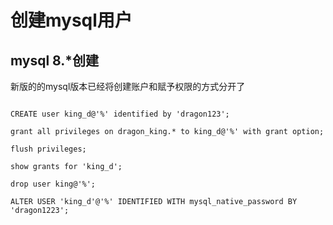 # 创建mysql用户



## mysql 8.*创建

新版的的mysql版本已经将创建账户和赋予权限的方式分开了

```

CREATE user king_d@'%' identified by 'dragon123';

grant all privileges on dragon_king.* to king_d@'%' with grant option;

flush privileges;

show grants for 'king_d';

drop user king@'%';

ALTER USER 'king_d'@'%' IDENTIFIED WITH mysql_native_password BY 'dragon1223';  

```

